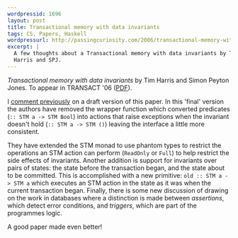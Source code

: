 ```yaml
--- 
wordpressid: 1696
layout: post
title: Transactional memory with data invariants
tags: CS, Papers, Haskell
wordpressurl: http://passingcuriosity.com/2006/transactional-memory-with-data-invariants/
excerpt: |
  A few thoughts about a Transactional memory with data invariants by Tim
  Harris and SPJ.
---
```


*Transactional memory with data invariants* by Tim Harris and Simon Peyton
Jones. To appear in TRANSACT '06 ([PDF][pdf]).

[pdf]: http://research.microsoft.com/~tharris/papers/2006-transact.pdf

I [comment previously](/2006/transactional-memory-with-data-invariants-draft/)
on a draft version of this paper. In this 'final' version the authors have
removed the wrapper function which converted predicates (`:: STM a -> STM
Bool`) into actions that raise exceptions when the invariant doesn't hold (`::
STM a -> STM ()`) leaving the interface a little more consistent.

They have extended the STM monad to use phantom types to restrict the
operations an STM action can perform (`ReadOnly` or `Full`) to help restrict
the side effects of invariants. Another addition is support for invariants
over pairs of states: the state before the transaction began, and the state
about to be committed. This is accomplished with a new primitive: `old :: STM
a -> STM a` which executes an STM action in the state as it was when the
current transaction began. Finally, there is some new discussion of drawing on
the work in databases where a distinction is made between *assertions*, which
detect error conditions, and *triggers*, which are part of the programmes
logic.

A good paper made even better!

